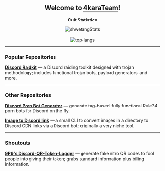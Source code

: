<h2 align="center">Welcome to <a href="https://4karadev.github.io/profile/">4karaTeam</a>!</h2>

<p align="center">
  <strong>Cult Statistics</strong>
</p>

<p align="center">
  <img src="https://github-readme-stats.vercel.app/api?username=the-cult-of-integral&theme=dark&show_icons=true" alt="shwetangStats" />  
  <br />
  <br />
  <img src="https://github-readme-stats.vercel.app/api/top-langs/?username=the-cult-of-integral&layout=compact&theme=dark" alt="top-langs" />
</p>

---

<h3 align="left">Popular Repositories</h3>

<p align="left">
  <a href="https://github.com/the-cult-of-integral/discord-raidkit"><strong>Discord Raidkit</strong></a>
  — a Discord raiding toolkit designed with trojan methodology; includes functional trojan bots, payload generators, and more.
</p>

---

<h3 align="left">Other Repositories</h3>

<p align="left">
  <a href="https://github.com/the-cult-of-integral/discord-porn-bot-generator"><strong>Discord Porn Bot Generator</strong></a>
  — generate tag-based, fully functional Rule34 porn bots for Discord on the fly.
</p>

<p align="left">
  <a href="https://github.com/the-cult-of-integral/image-to-discord-link"><strong>Image to Discord link</strong></a>
  — a small CLI to convert images in a directory to Discord CDN links via a Discord bot; originally a very niche tool.
</p>

---

<h3 align="left">Shoutouts</h3>

<p align="left">
  <a href="https://github.com/9P9/Discord-QR-Token-Logger"><strong>9P9's Discord-QR-Token-Logger</strong></a>
  — generate fake nitro QR codes to fool people into giving their token; grabs standard information plus billing information.
<p>

